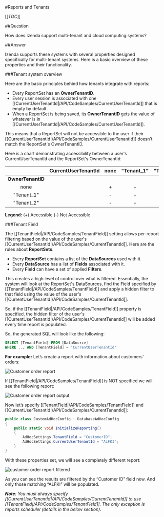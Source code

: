 #Reports and Tenants

[[_TOC_]]

##Question

How does Izenda support multi-tenant and cloud computing systems?

##Answer

Izenda supports these systems with several properties designed specifically for multi-tenant systems. Here is a basic overview of these properties and their functionality.

###Tenant system overview

Here are the basic principles behind how tenants integrate with reports:

* Every ReportSet has an **OwnerTenantID**.
* Every user session is associated with one [[CurrentUserTenantId|/API/CodeSamples/CurrentUserTenantId]] that is empty by default.
* When a ReportSet is being saved, its **OwnerTenantID** gets the value of whatever is in [[CurrentUserTenantId|/API/CodeSamples/CurrentUserTenantId]].

This means that a ReportSet will not be accessible to the user if their [[CurrentUserTenantId|/API/CodeSamples/CurrentUserTenantId]] doesn’t match the ReportSet's OwnerTenantID.

Here is a chart demonstrating accessibility between a user's CurrentUserTenantId and the ReportSet's OwnerTenantId:

|                 |**CurrentUserTenantId**|none|"Tenant_1"|"Tenant_2"|
|:---------------:|:---------------------:|:--:|:--------:|:--------:|
|**OwnerTenantID**|                       |    |          |          |
|none             |                       |  + |    +     |     +    |
|"Tenant_1"       |                       |  - |    +     |     -    |
|"Tenant_2"       |                       |  - |    -     |     +    |

**Legend:** (+) Accessible (-) Not Accessible

###Tenant Field

The [[TenantField|/API/CodeSamples/TenantField]] setting allows per-report filtering based on the value of the user's [[CurrentUserTenantId|/API/CodeSamples/CurrentTenantId]]. Here are the rules about **ReportSets**.

* Every **ReportSet** contains a list of the **DataSources** used with it. 
* Every **DataSource** has a list of **Fields** associated with it.
* Every **Field** can have a set of applied **Filters**.

This creates a high level of control over what is filtered. Essentially, the system will look at the ReportSet's DataSources, find the Field specified by [[TenantField|/API/CodeSamples/TenantField]] and apply a hidden filter to that field using the value of the user's [[CurrentUserTenantId|/API/CodeSamples/CurrentTenantId]].

So, if the [[TenantField|/API/CodeSamples/TenantField]] property is specified, the hidden filter of the user's [[CurrentUserTenantId|/API/CodeSamples/CurrentTenantId]] will be added every time report is populated.

So, the generated SQL will look like the following:

```sql
SELECT [TenantField] FROM [DataSource]
WHERE ... AND [TenantField] = 'CurrentUserTenantId'
```

**For example:**
Let’s create a report with information about customers' orders:

![Customer order report]()

If [[TenantField|/API/CodeSamples/TenantField]] is NOT specified we will see the following report:

![Customer order report output]()

Now let’s specify [[TenantField|/API/CodeSamples/TenantField]] and [[CurrentUserTenantId|/API/CodeSamples/CurrentTenantId]]:

```csharp
public class CustomAdHocConfig : DatabaseAdHocConfig
{
	public static void InitializeReporting()
	{
		AdHocSettings.TenantField = "CustomerID";
		AdHocSettings.CurrentUserTenantId = "ALFKI";
	}
}
```

With these properties set, we will see a completely different report:

![customer order report filtered]()

As you can see the results are filtered by the “Customer ID” field now. And only those matching “ALFKI” will be populated.

_**Note:** You must always specify [[CurrentUserTenantId|/API/CodeSamples/CurrentTenantId]] to use [[TenantField|/API/CodeSamples/TenantField]]. The only exception is reports scheduler (details in the below section)._